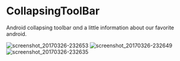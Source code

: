 # CollapsingToolBar
Android collapsing toolbar αnd a little information about our favorite android.


![screenshot_20170326-232653](https://cloud.githubusercontent.com/assets/21143253/24334977/5f92f3b0-127d-11e7-9191-6fdc2d6701e2.png)
![screenshot_20170326-232649](https://cloud.githubusercontent.com/assets/21143253/24334979/6081998e-127d-11e7-9aa2-2d2e12304bb0.png)
![screenshot_20170326-232635](https://cloud.githubusercontent.com/assets/21143253/24334980/61257194-127d-11e7-9ce1-aba9915d6407.png)
